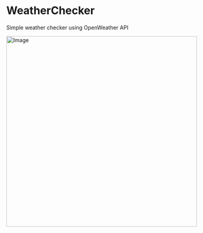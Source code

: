# WeatherChecker
Simple weather checker using OpenWeather API

<img width="500" alt="Image" src="https://github.com/user-attachments/assets/4cc7a4e0-116b-43eb-91f8-59187b16c03c" />
